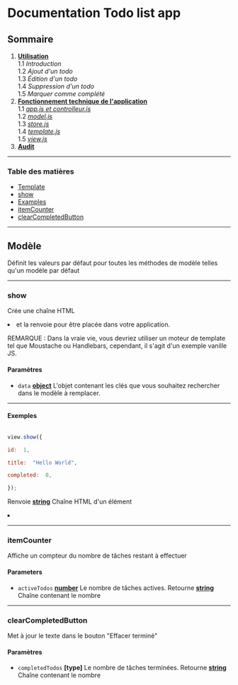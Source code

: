 # Documentation Todo list app


## Sommaire

1.  **[Utilisation](/todo-list-app/no_tech_use)** \
1.1 *Introduction* \
1.2 *Ajout d'un todo* \
1.3 *Édition d'un todo* \
1.4 *Suppression d'un todo* \
1.5 *Marquer comme complété*
2.  **[Fonctionnement technique de l'application](/todo-list-app/tech_use_controller)** \
1.1 *[app.js et controlleur.js](/todo-list-app/tech_use_controller)* \
1.2 *[model.js](/todo-list-app/tech_use_model)* \
1.3 *[store.js](/todo-list-app/tech_use_storejs)* \
1.4 *[template.js](/todo-list-app/tech_use_template)* \
1.5 *[view.js](/todo-list-app/tech_use_view)* 
3.  **[Audit](/todo-list-app/tech_use_audit)**

---

<!-- Generated by documentation.js. Update this documentation by updating the source code. -->

### Table des matières


*  [Template][1]
*  [show][2]
*  [Examples][4]
*  [itemCounter][5]
*  [clearCompletedButton][7]

---

## Modèle

Définit les valeurs par défaut pour toutes les méthodes de modèle telles qu'un modèle par défaut

---

### show

Crée une chaîne HTML <li> et la renvoie pour être placée dans votre application.

REMARQUE : Dans la vraie vie, vous devriez utiliser un moteur de template tel que Moustache
ou Handlebars, cependant, il s'agit d'un exemple vanille JS.

#### Paramètres

*  `data`  **[object][9]** L'objet contenant les clés que vous souhaitez rechercher dans le modèle à remplacer.

---

#### Exemples

```javascript

view.show({

id:  1,

title:  "Hello World",

completed:  0,

});

```

Renvoie **[string][10]** Chaîne HTML d'un élément <li>

---

### itemCounter

Affiche un compteur du nombre de tâches restant à effectuer

#### Parameters

*  `activeTodos`  **[number][11]** Le nombre de tâches actives.
Retourne **[string][10]** Chaîne contenant le nombre

---

### clearCompletedButton


Met à jour le texte dans le bouton "Effacer terminé"


#### Paramètres

*  `completedTodos`  **\[type]** Le nombre de tâches terminées.
Retourne **[string][10]** Chaîne contenant le nombre

  
[1]: #template

[2]: #show

[3]: #parameters

[4]: #examples

[5]: #itemcounter

[6]: #parameters-1

[7]: #clearcompletedbutton

[8]: #parameters-2

[9]: https://developer.mozilla.org/docs/Web/JavaScript/Reference/Global_Objects/Object

[10]: https://developer.mozilla.org/docs/Web/JavaScript/Reference/Global_Objects/String

[11]: https://developer.mozilla.org/docs/Web/JavaScript/Reference/Global_Objects/Number
